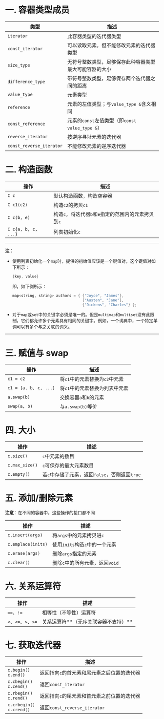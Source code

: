 # 一. 容器类型成员

| 类型                     | 描述                                                   |
| ------------------------ | ------------------------------------------------------ |
| `iterator`               | 此容器类型的迭代器类型                                 |
| `const_iterator`         | 可以读取元素，但不能修改元素的迭代器类型               |
| `size_type`              | 无符号整数类型，足够保存此种容器类型最大可能容器的大小 |
| `difference_type`        | 带符号整数类型，足够保存两个迭代器之间的距离           |
| `value_type`             | 元素类型                                               |
| `reference`              | 元素的左值类型；与`value_type &`含义相同               |
| `const_reference`        | 元素的`const`左值类型（即`const value_type &`）        |
| `reverse_iterator`       | 按逆序寻址元素的迭代器                                 |
| `const_reverse_iterator` | 不能修改元素的逆序迭代器                               |



# 二. 构造函数

| 操作                | 描述                                                 |
| ------------------- | ---------------------------------------------------- |
| `C c`               | 默认构造函数，构造空容器                             |
| `C c1(c2)`          | 构造`c2`的拷贝`c1`                                   |
| `C c(b, e)`         | 构造`c`，将迭代器`b`和`e`指定的范围内的元素拷贝到`c` |
| `C c{a, b, c, ...}` | 列表初始化`c`                                        |

****

**注**：

- 使用列表初始化一个`map`时，提供的初始值应该是一个键值对，这个键值对如下所示：

  ```c++
  {key, value}
  ```

  即，如下例所示：

  ```c++
  map<string, string> authors = { {"Joyce", "James"},
                                  {"Austen", "Jane"},
                                  {"Dickens", "Charles"} };
  ```

- 对于`map`或`set`中的关键字必须是唯一的。但是`multimap`和`multiset`没有此限制，它们都允许多个元素具有相同的关键字。例如，一个词典中，一个特定单词可以有多个与之关联的词义。

****



# 三. 赋值与 swap

| 操作                  | 描述                           |
| --------------------- | ------------------------------ |
| `c1 = c2`             | 将`c1`中的元素替换为`c2`中元素 |
| `c1 = {a, b, c, ...}` | 将`c1`中的元素替换为列表中元素 |
| `a.swap(b)`           | 交换容器`a`和`b`的元素         |
| `swap(a, b)`          | 与`a.swap(b)`等价              |



# 四. 大小

| 操作           | 描述                                           |
| -------------- | ---------------------------------------------- |
| `c.size()`     | `c`中元素的数目                                |
| `c.max_size()` | `c`可保存的最大元素数目                        |
| `c.empty()`    | 若`c`中存储了元素，返回`false`，否则返回`true` |



# 五. 添加/删除元素

**注意**：在不同的容器中，这些操作的接口都不同

| 操作               | 描述                            |
| ------------------ | ------------------------------- |
| `c.insert(args)`   | 将`args`中的元素拷贝进`c`       |
| `c.emplace(inits)` | 使用`inits`构造`c`中的一个元素  |
| `c.erase(args)`    | 删除`args`指定的元素            |
| `c.clear()`        | 删除`c`中的所有元素，返回`void` |



# 六. 关系运算符

| 操作                 | 描述                                 |
| -------------------- | ------------------------------------ |
| `==`、`!=`           | 相等性（不等性）运算符               |
| `<`、`<=`、`>`、`>=` | 关系运算符**（无序关联容器不支持）** |



# 七. 获取迭代器

| 操作                           | 描述                                        |
| ------------------------------ | ------------------------------------------- |
| `c.begin()`<br />`c.end()`     | 返回指向`c`的首元素和尾元素之后位置的迭代器 |
| `c.cbegin()`<br />`c.cend()`   | 返回`const_iterator`                        |
| `c.rbegin()`<br />`c.rend()`   | 返回指向`c`的尾元素和首元素之前位置的迭代器 |
| `c.crbegin()`<br />`c.crend()` | 返回`const_reverse_iterator`                |

